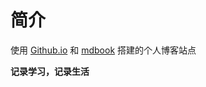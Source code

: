 # 简介
使用 [Github.io](https://pages.github.com) 和 [mdbook](https://rust-lang.github.io/mdBook/) 搭建的个人博客站点

**记录学习，记录生活**

